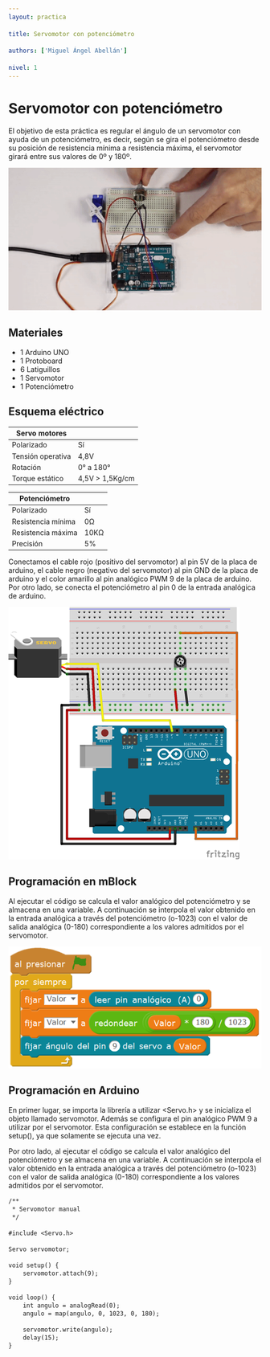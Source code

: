 ```yaml
---
layout: practica

title: Servomotor con potenciómetro

authors: ['Miguel Ángel Abellán']

nivel: 1
---
```


# Servomotor con potenciómetro

El objetivo de esta práctica es regular el ángulo de un servomotor con ayuda de un potenciómetro, es decir, según se gira el potenciómetro desde su posición de resistencia mínima a resistencia máxima, el servomotor girará entre sus valores de 0º y 180º.

![](practica.gif)

## Materiales

- 1 Arduino UNO
- 1 Protoboard
- 6 Latiguillos
- 1 Servomotor
- 1 Potenciómetro

## Esquema eléctrico

| Servo motores      |                  |
| ------------------ | ---------------- |
| Polarizado         | Sí               |
| Tensión operativa  | 4,8V             |
| Rotación           | 0° a 180°        |
| Torque estático    | 4,5V > 1,5Kg/cm  |

| Potenciómetro      |       |
| ------------------ | ----- |
| Polarizado         | Sí    |
| Resistencia mínima | 0Ω    |
| Resistencia máxima | 10KΩ  |
| Precisión          | 5%    |

Conectamos el cable rojo (positivo del servomotor) al pin 5V de la placa de arduino, el cable negro (negativo del servomotor) al pin GND de la placa de arduino y el color amarillo al pin analógico PWM 9 de la placa de arduino. Por otro lado, se conecta el potenciómetro al pin 0 de la entrada analógica de arduino.

![](fritzing.png)

## Programación en mBlock

Al ejecutar el código se calcula el valor analógico del potenciómetro y se almacena en una variable. A continuación se interpola el valor obtenido en la entrada analógica a través del potenciómetro (o-1023) con el valor de salida analógica (0-180) correspondiente a los valores admitidos por el servomotor.

![](mblock.png)

## Programación en Arduino

En primer lugar, se importa la librería a utilizar <Servo.h> y se inicializa el objeto llamado servomotor. Además se configura el pin analógico PWM 9 a utilizar por el servomotor. Esta configuración se establece en la función setup(), ya que solamente se ejecuta una vez.

Por otro lado, al ejecutar el código se calcula el valor analógico del potenciómetro y se almacena en una variable. A continuación se interpola el valor obtenido en la entrada analógica a través del potenciómetro (o-1023) con el valor de salida analógica (0-180) correspondiente a los valores admitidos por el servomotor.

```
/**
 * Servomotor manual
 */

#include <Servo.h> 

Servo servomotor;

void setup() {
    servomotor.attach(9);
}

void loop() {
    int angulo = analogRead(0);
    angulo = map(angulo, 0, 1023, 0, 180);
    
    servomotor.write(angulo);
    delay(15);
}
```
